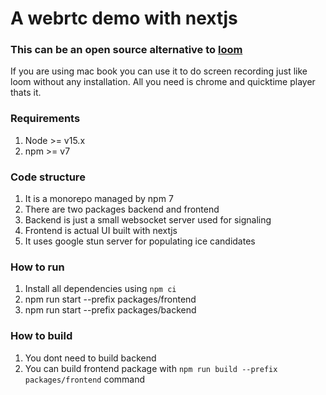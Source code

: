 # A webrtc demo with nextjs

### This can be an open source alternative to [loom](https://www.loom.com/screen-recorder)

If you are using mac book you can use it to do screen recording just like loom without any installation. All you need is chrome and quicktime player thats it.

### Requirements

1. Node >= v15.x
2. npm >= v7

### Code structure

1. It is a monorepo managed by npm 7
2. There are two packages backend and frontend
3. Backend is just a small websocket server used for signaling
4. Frontend is actual UI built with nextjs
5. It uses google stun server for populating ice candidates

### How to run

1. Install all dependencies using `npm ci`
1. npm run start --prefix packages/frontend
1. npm run start --prefix packages/backend

### How to build

1. You dont need to build backend
2. You can build frontend package with `npm run build --prefix packages/frontend` command
